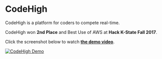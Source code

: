 # CodeHigh

CodeHigh is a platform for coders to compete real-time.

CodeHigh won **2nd Place** and Best Use of AWS at **Hack K-State Fall 2017**.

Click the screenshot below to watch **[the demo video](https://www.youtube.com/watch?v=-zFswaksPyo)**.

[![CodeHigh Demo](https://img.youtube.com/vi/-zFswaksPyo/maxresdefault.jpg)](https://www.youtube.com/watch?v=-zFswaksPyo)
